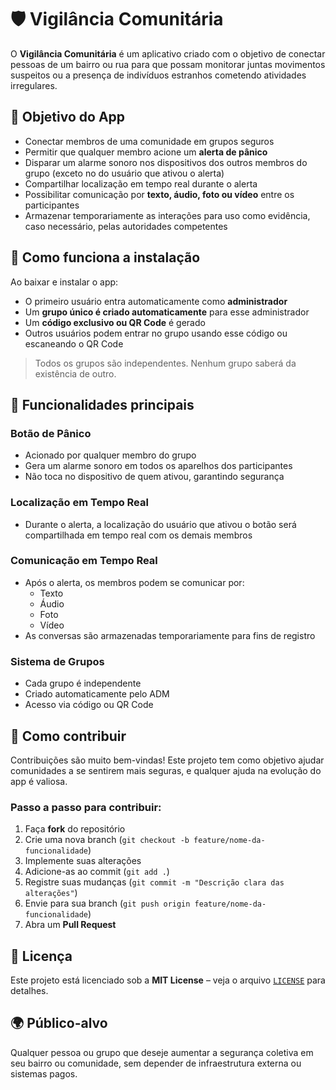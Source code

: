 # 🛡️ Vigilância Comunitária

O **Vigilância Comunitária** é um aplicativo criado com o objetivo de conectar pessoas de um bairro ou rua para que possam monitorar juntas movimentos suspeitos ou a presença de indivíduos estranhos cometendo atividades irregulares.

## 🎯 Objetivo do App

- Conectar membros de uma comunidade em grupos seguros
- Permitir que qualquer membro acione um **alerta de pânico**
- Disparar um alarme sonoro nos dispositivos dos outros membros do grupo (exceto no do usuário que ativou o alerta)
- Compartilhar localização em tempo real durante o alerta
- Possibilitar comunicação por **texto, áudio, foto ou vídeo** entre os participantes
- Armazenar temporariamente as interações para uso como evidência, caso necessário, pelas autoridades competentes

## 👤 Como funciona a instalação

Ao baixar e instalar o app:
- O primeiro usuário entra automaticamente como **administrador**
- Um **grupo único é criado automaticamente** para esse administrador
- Um **código exclusivo ou QR Code** é gerado
- Outros usuários podem entrar no grupo usando esse código ou escaneando o QR Code

> Todos os grupos são independentes. Nenhum grupo saberá da existência de outro.

## 🔔 Funcionalidades principais

### Botão de Pânico
- Acionado por qualquer membro do grupo
- Gera um alarme sonoro em todos os aparelhos dos participantes
- Não toca no dispositivo de quem ativou, garantindo segurança

### Localização em Tempo Real
- Durante o alerta, a localização do usuário que ativou o botão será compartilhada em tempo real com os demais membros

### Comunicação em Tempo Real
- Após o alerta, os membros podem se comunicar por:
    - Texto
    - Áudio
    - Foto
    - Vídeo
- As conversas são armazenadas temporariamente para fins de registro

### Sistema de Grupos
- Cada grupo é independente
- Criado automaticamente pelo ADM
- Acesso via código ou QR Code

## 🤝 Como contribuir

Contribuições são muito bem-vindas! Este projeto tem como objetivo ajudar comunidades a se sentirem mais seguras, e qualquer ajuda na evolução do app é valiosa.

### Passo a passo para contribuir:
1. Faça **fork** do repositório
2. Crie uma nova branch (`git checkout -b feature/nome-da-funcionalidade`)
3. Implemente suas alterações
4. Adicione-as ao commit (`git add .`)
5. Registre suas mudanças (`git commit -m "Descrição clara das alterações"`)
6. Envie para sua branch (`git push origin feature/nome-da-funcionalidade`)
7. Abra um **Pull Request**

## 📄 Licença

Este projeto está licenciado sob a **MIT License** – veja o arquivo [`LICENSE`](LICENSE) para detalhes.

## 🌍 Público-alvo

Qualquer pessoa ou grupo que deseje aumentar a segurança coletiva em seu bairro ou comunidade, sem depender de infraestrutura externa ou sistemas pagos.